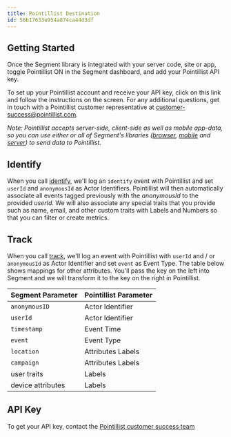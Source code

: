 ```yaml
---
title: Pointillist Destination
id: 56b17633e954a874ca44d3df
---
```

## Getting Started

Once the Segment library is integrated with your server code, site or app, toggle Pointillist ON in the Segment dashboard, and add your Pointillist API key.

To set up your Pointillist account and receive your API key, click on this link and follow the instructions on the screen. For any additional questions, get in touch with a Pointillist customer representative at customer-success@pointillist.com.


*Note: Pointillist accepts server-side, client-side as well as mobile app-data, so you can use either or all of Segment's libraries ([browser](/docs/connections/sources/catalog/libraries/website/javascript), [mobile](/docs/connections/sources/catalog/libraries/mobile/android) and [server](/docs/connections/sources/catalog/libraries/server/java/)) to send data to Pointillist.*

## Identify

When you call [identify](/docs/connections/spec/identify), we'll log an `identify` event with Pointillist and set `userId` and `anonymousId` as Actor Identifiers. Pointillist will then automatically associate all events tagged previously with the *anonymousId* to the provided *userId*. We will also associate any special traits that you provide such as name, email, and other custom traits with Labels and Numbers so that you can filter or create metrics.

## Track

When you call [track](/docs/connections/spec/track/), we'll log an event with Pointillist with `userId` and / or `anonymousId` as Actor Identifier and set `event` as Event Type. The table below shows mappings for other attributes. You'll pass the key on the left into Segment and we will transform it to the key on the right in Pointillist.

| Segment Parameter | Pointillist Parameter |
| ----------------- | --------------------- |
| `anonymousID`       | Actor Identifier      |
| `userId`            | Actor Identifier      |
| `timestamp`         | Event Time            |
| `event`             | Event Type            |
| `location`          | Attributes Labels     |
| `campaign`          | Attributes Labels     |
| user traits       | Labels                |
| device attributes | Labels                |


## API Key

To get your API key, contact the [Pointillist customer success team](mailto:customer-success@pointillist.com)
